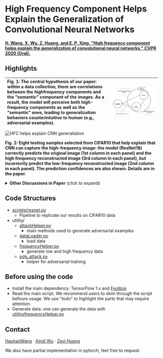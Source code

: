 # High Frequency Component Helps Explain the Generalization of Convolutional Neural Networks 
**[H. Wang, X. Wu, Z. Huang, and E. P. Xing. "High frequency component helps explain the generalization of convolutional neural networks." CVPR 2020 (Oral).](https://arxiv.org/abs/1905.13545)**

## Highlights
|Fig. 1: The central hypothesis of our paper: within a data collection, there are correlations between the highfrequency components and the “semantic” component of the images. As a result, the model will perceive both high-frequency components as well as the “semantic” ones, leading to generalization behaviors counterintuitive to human (e.g., adversarial examples).|<img src="main.png" alt="main hypothesis of the paper" width="1600" height="whatever">  
 |:--|---|

<img src="intro.gif" alt="HFC helps explain CNN generaliation" width="1000" height="whatever">

**Fig. 2: Eight testing samples selected from CIFAR10 that help explain that CNN can capture the high-frequency image: the model (ResNet18) correctly predicts the original image (1st column in each panel) and the high frequency reconstructed image (3rd column in each panel), but incorrectly predict the low-frequency reconstructed image (2nd column in each panel). The prediction confidences are also shown. Details are in the paper.**

<details>
 <summary><b>Other Discussions in Paper</b> (click to expand)</summary>

  1. Trade-off between accuracy and robustness (Section 3)
  2. Rethinking data before rethinking generalization (Section 4)
  3. Re-evaluate the heuristics (BatchNorm seems to promote high-frequency information) (Section 5)
  4. Adversarially robust models tend to filter out high-frequency components (Section 6)
  5. Similar phenomena are observed beyond image classification (Section 7)
</details>

## Code Structures

- [scripts/resnet.py](https://github.com/HaohanWang/HFC/blob/master/scripts/resnet.py)
    - Pipeline to replicate our results on CIFAR10 data
- utility/ 
    - [attackHelper.py](https://github.com/HaohanWang/HFC/blob/master/utility/attackHelper.py)
         - main methods used to generate adversarial examples
    - [dataLoader.py](https://github.com/HaohanWang/HFC/blob/master/utility/dataLoader.py)
         - load data
    - [frequencyHelper.py](https://github.com/HaohanWang/HFC/blob/master/utility/frequencyHelper.py)
         - generate low and high frequency data
    - [pdg_attack.py](https://github.com/HaohanWang/HFC/blob/master/utility/pgd_attack.py)
         - helper for adversarial training

## Before using the code

- Install the main dependency: TensorFlow 1.x and [Foolbox](https://github.com/bethgelab/foolbox)
- Read the main script. We recommend users to skim through the script befoure usage. We use "todo" to highlight the parts that may require attention. 
- Generate data: one can generate the data with [utility/frequencyHelper.py](https://github.com/HaohanWang/HFC/blob/master/utility/frequencyHelper.py)
   
## Contact 
  
[HaohanWang](https://twitter.com/HaohanWang) 
&middot; 
[Xindi Wu](https://github.com/XindiWu) 
&middot;
[Zeyi Huang](https://github.com/Justinhzy) 
   
We also have partial implementation in pytorch, feel free to request. 
